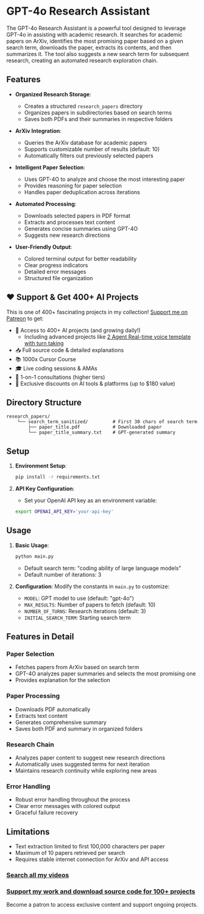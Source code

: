 # GPT-4o Research Assistant

The GPT-4o Research Assistant is a powerful tool designed to leverage GPT-4o in assisting with academic research. It searches for academic papers on ArXiv, identifies the most promising paper based on a given search term, downloads the paper, extracts its contents, and then summarizes it. The tool also suggests a new search term for subsequent research, creating an automated research exploration chain.

## Features

- **Organized Research Storage**:

  - Creates a structured `research_papers` directory
  - Organizes papers in subdirectories based on search terms
  - Saves both PDFs and their summaries in respective folders
- **ArXiv Integration**:

  - Queries the ArXiv database for academic papers
  - Supports customizable number of results (default: 10)
  - Automatically filters out previously selected papers
- **Intelligent Paper Selection**:

  - Uses GPT-4O to analyze and choose the most interesting paper
  - Provides reasoning for paper selection
  - Handles paper deduplication across iterations
- **Automated Processing**:

  - Downloads selected papers in PDF format
  - Extracts and processes text content
  - Generates concise summaries using GPT-4O
  - Suggests new research directions
- **User-Friendly Output**:

  - Colored terminal output for better readability
  - Clear progress indicators
  - Detailed error messages
  - Structured file organization

## ❤️ Support & Get 400+ AI Projects

This is one of 400+ fascinating projects in my collection! [Support me on Patreon](https://www.patreon.com/c/echohive42/membership) to get:

- 🎯 Access to 400+ AI projects (and growing daily!)
  - Including advanced projects like [2 Agent Real-time voice template with turn taking](https://www.patreon.com/posts/2-agent-real-you-118330397)
- 📥 Full source code & detailed explanations
- 📚 1000x Cursor Course
- 🎓 Live coding sessions & AMAs
- 💬 1-on-1 consultations (higher tiers)
- 🎁 Exclusive discounts on AI tools & platforms (up to $180 value)

## Directory Structure

```
research_papers/
    └── search_term_sanitized/         # First 30 chars of search term
        ├── paper_title.pdf            # Downloaded paper
        └── paper_title_summary.txt    # GPT-generated summary
```

## Setup

1. **Environment Setup**:

   ```bash
   pip install -r requirements.txt
   ```
2. **API Key Configuration**:

   - Set your OpenAI API key as an environment variable:

   ```bash
   export OPENAI_API_KEY='your-api-key'
   ```

## Usage

1. **Basic Usage**:

   ```bash
   python main.py
   ```

   - Default search term: "coding ability of large language models"
   - Default number of iterations: 3
2. **Configuration**:
   Modify the constants in `main.py` to customize:

   - `MODEL`: GPT model to use (default: "gpt-4o")
   - `MAX_RESULTS`: Number of papers to fetch (default: 10)
   - `NUMBER_OF_TURNS`: Research iterations (default: 3)
   - `INITIAL_SEARCH_TERM`: Starting search term

## Features in Detail

### Paper Selection

- Fetches papers from ArXiv based on search term
- GPT-4O analyzes paper summaries and selects the most promising one
- Provides explanation for the selection

### Paper Processing

- Downloads PDF automatically
- Extracts text content
- Generates comprehensive summary
- Saves both PDF and summary in organized folders

### Research Chain

- Analyzes paper content to suggest new research directions
- Automatically uses suggested terms for next iteration
- Maintains research continuity while exploring new areas

### Error Handling

- Robust error handling throughout the process
- Clear error messages with colored output
- Graceful failure recovery

## Limitations

- Text extraction limited to first 100,000 characters per paper
- Maximum of 10 papers retrieved per search
- Requires stable internet connection for ArXiv and API access

### [Search all my videos](https://www.echohive.live/)

### [Support my work and download source code for 100+ projects](https://www.patreon.com/echohive42)

Become a patron to access exclusive content and support ongoing projects.
